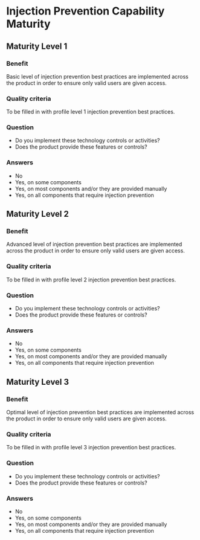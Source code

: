 # Injection Prevention Capability Maturity

## Maturity Level 1

### Benefit

Basic level of injection prevention best practices are implemented across the product in order to ensure only valid users are given access.

### Quality criteria

To be filled in with profile level 1 injection prevention best practices.

### Question

- Do you implement these technology controls or activities?
- Does the product provide these features or controls?

### Answers

- No
- Yes, on some components 
- Yes, on most components and/or they are provided manually
- Yes, on all components that require injection prevention

## Maturity Level 2

### Benefit

Advanced level of injection prevention best practices are implemented across the product in order to ensure only valid users are given access.

### Quality criteria

To be filled in with profile level 2 injection prevention best practices.

### Question

- Do you implement these technology controls or activities?
- Does the product provide these features or controls?

### Answers

- No
- Yes, on some components 
- Yes, on most components and/or they are provided manually
- Yes, on all components that require injection prevention

## Maturity Level 3

### Benefit

Optimal level of injection prevention best practices are implemented across the product in order to ensure only valid users are given access.

### Quality criteria

To be filled in with profile level 3 injection prevention best practices.

### Question

- Do you implement these technology controls or activities?
- Does the product provide these features or controls?

### Answers

- No
- Yes, on some components 
- Yes, on most components and/or they are provided manually
- Yes, on all components that require injection prevention

